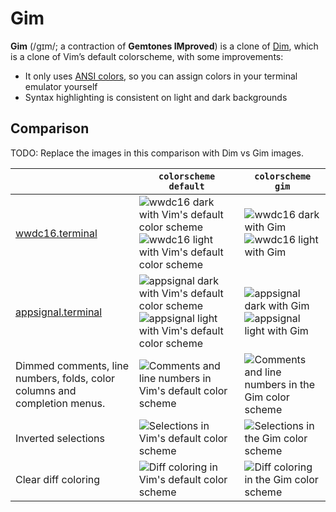 # Gim

**Gim** (/gɪm/; a contraction of **Gemtones IMproved**) is a clone of
[Dim][dim], which is a clone of Vim’s default colorscheme, with some
improvements:

* It only uses [ANSI colors], so you can assign colors in your terminal emulator yourself
* Syntax highlighting is consistent on light and dark backgrounds

[ANSI colors]: https://en.wikipedia.org/wiki/ANSI_escape_code#Colors
[dim]: https://github.com/jeffkreeftmeijer/vim-dim

## Comparison

TODO: Replace the images in this comparison with Dim vs Gim images.

|                                                                           | `colorscheme default`                                                                              | `colorscheme gim`                                     |
|---------------------------------------------------------------------------|----------------------------------------------------------------------------------------------------|-------------------------------------------------------|
| [wwdc16.terminal]                                                         | ![wwdc16 dark with Vim's default color scheme]![wwdc16 light with Vim's default color scheme]      | ![wwdc16 dark with Gim]![wwdc16 light with Gim]       |
| [appsignal.terminal]                                                      | ![appsignal dark with Vim's default color scheme]![appsignal light with Vim's default color scheme]| ![appsignal dark with Gim]![appsignal light with Gim] |
| Dimmed comments, line numbers, folds, color columns and completion menus. | ![Comments and line numbers in Vim's default color scheme]                                         | ![Comments and line numbers in the Gim color scheme]  |
| Inverted selections                                                       | ![Selections in Vim's default color scheme]                                                        | ![Selections in the Gim color scheme]                 |
| Clear diff coloring                                                       | ![Diff coloring in Vim's default color scheme]                                                     | ![Diff coloring in the Gim color scheme]              |

[wwdc16.terminal]: https://github.com/jeffkreeftmeijer/wwdc16.terminal
[wwdc16 dark with Vim's default color scheme]: https://gist.githubusercontent.com/jeffkreeftmeijer/0cf01dadd59096853708cd8033b3469c/raw/wwdc16-dark-default.png
[wwdc16 dark with Gim]: https://gist.githubusercontent.com/jeffkreeftmeijer/0cf01dadd59096853708cd8033b3469c/raw/wwdc16-dark-default2.png
[wwdc16 light with Vim's default color scheme]: https://gist.githubusercontent.com/jeffkreeftmeijer/0cf01dadd59096853708cd8033b3469c/raw/wwdc16-light-default.png
[wwdc16 light with Gim]: https://gist.githubusercontent.com/jeffkreeftmeijer/0cf01dadd59096853708cd8033b3469c/raw/wwdc16-light-default2.png

[appsignal.terminal]: https://github.com/jeffkreeftmeijer/appsignal.terminal
[appsignal dark with Vim's default color scheme]: https://gist.githubusercontent.com/jeffkreeftmeijer/0cf01dadd59096853708cd8033b3469c/raw/appsignal-dark-default.png
[appsignal dark with Gim]: https://gist.githubusercontent.com/jeffkreeftmeijer/0cf01dadd59096853708cd8033b3469c/raw/appsignal-dark-default2.png
[appsignal light with Vim's default color scheme]: https://gist.githubusercontent.com/jeffkreeftmeijer/0cf01dadd59096853708cd8033b3469c/raw/appsignal-light-default.png
[appsignal light with Gim]: https://gist.githubusercontent.com/jeffkreeftmeijer/0cf01dadd59096853708cd8033b3469c/raw/appsignal-light-default2.png

[Comments and line numbers in Vim's default color scheme]: https://gist.githubusercontent.com/jeffkreeftmeijer/0cf01dadd59096853708cd8033b3469c/raw/numbers-default.png
[Comments and line numbers in the Gim color scheme]: https://gist.github.com/jeffkreeftmeijer/0cf01dadd59096853708cd8033b3469c/raw/numbers-default2.png
[Diff coloring in Vim's default color scheme]: https://gist.githubusercontent.com/jeffkreeftmeijer/0cf01dadd59096853708cd8033b3469c/raw/diff-default.png
[Diff coloring in the Gim color scheme]: https://gist.github.com/jeffkreeftmeijer/0cf01dadd59096853708cd8033b3469c/raw/diff-default2.png
[Selections in Vim's default color scheme]: https://gist.github.com/jeffkreeftmeijer/0cf01dadd59096853708cd8033b3469c/raw/selection-default.png
[Selections in the Gim color scheme]: https://gist.github.com/jeffkreeftmeijer/0cf01dadd59096853708cd8033b3469c/raw/selection-default2.png
